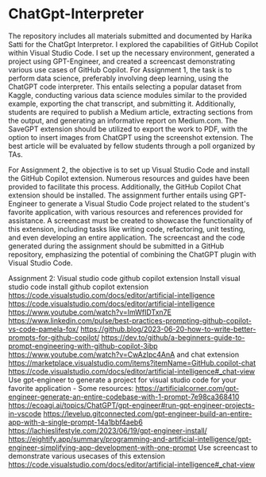 # ChatGpt-Interpreter
The repository includes all materials submitted and documented by Harika Satti for the ChatGpt Interpretor. I explored the capabilities of GitHub Copilot within Visual Studio Code. I set up the necessary environment, generated a project using GPT-Engineer, and created a screencast demonstrating various use cases of GitHub Copilot.
For Assignment 1, the task is to perform data science, preferably involving deep learning, using the ChatGPT code interpreter. This entails selecting a popular dataset from Kaggle, conducting various data science modules similar to the provided example, exporting the chat transcript, and submitting it. Additionally, students are required to publish a Medium article, extracting sections from the output, and generating an informative report on Medium.com. The SaveGPT extension should be utilized to export the work to PDF, with the option to insert images from ChatGPT using the screenshot extension. The best article will be evaluated by fellow students through a poll organized by TAs.

For Assignment 2, the objective is to set up Visual Studio Code and install the GitHub Copilot extension. Numerous resources and guides have been provided to facilitate this process. Additionally, the GitHub Copilot Chat extension should be installed. The assignment further entails using GPT-Engineer to generate a Visual Studio Code project related to the student's favorite application, with various resources and references provided for assistance. A screencast must be created to showcase the functionality of this extension, including tasks like writing code, refactoring, unit testing, and even developing an entire application. The screencast and the code generated during the assignment should be submitted in a GitHub repository, emphasizing the potential of combining the ChatGPT plugin with Visual Studio Code.

Assignment 2: Visual studio code github copilot extension Install visual studio code install github copilot extension 
https://code.visualstudio.com/docs/editor/artificial-intelligence https://code.visualstudio.com/docs/editor/artificial-intelligence https://www.youtube.com/watch?v=ImWfIDTxn7E https://www.linkedin.com/pulse/best-practices-prompting-github-copilot-vs-code-pamela-fox/ https://github.blog/2023-06-20-how-to-write-better-prompts-for-github-copilot/ https://dev.to/github/a-beginners-guide-to-prompt-engineering-with-github-copilot-3ibp
https://www.youtube.com/watch?v=CwAzIpc4AnA and chat extension https://marketplace.visualstudio.com/items?itemName=GitHub.copilot-chat
https://code.visualstudio.com/docs/editor/artificial-intelligence#_chat-view Use gpt-engineer to generate a project for visual studio code for your favorite application - Some resources: https://artificialcorner.com/gpt-engineer-generate-an-entire-codebase-with-1-prompt-7e98ca368410 https://ecoagi.ai/topics/ChatGPT/gpt-engineer#run-gpt-engineer-projects-in-vscode https://levelup.gitconnected.com/gpt-engineer-build-an-entire-app-with-a-single-prompt-14a1bbf4aeb6 https://lachieslifestyle.com/2023/06/19/gpt-engineer-install/ https://eightify.app/summary/programming-and-artificial-intelligence/gpt-engineer-simplifying-app-development-with-one-prompt
Use screencast to demonstrate various usecases of this extension https://code.visualstudio.com/docs/editor/artificial-intelligence#_chat-view
